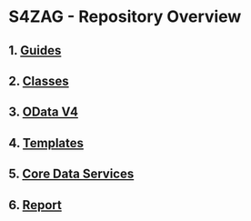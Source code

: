 # S4ZAG - Repository Overview

## 1. [Guides](https://github.com/avorio-dev/S4ZAG/blob/main/Guide/README.md)

## 2. [Classes](https://github.com/avorio-dev/S4ZAG/blob/main/ZAG_CLASS/README.md)

## 3. [OData V4](https://github.com/avorio-dev/S4ZAG/blob/main/ZAG_ODATAV4/README.md)

## 4. [Templates](https://github.com/avorio-dev/S4ZAG/blob/main/Template/README.md)

## 5. [Core Data Services](https://github.com/avorio-dev/S4ZAG/blob/main/ZAG_CDS/README.md)

## 6. [Report]()